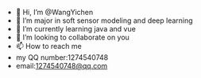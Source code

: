 - 👋 Hi, I’m @WangYichen
- 👀 I’m major in soft sensor modeling and deep learning
- 🌱 I’m currently learning java and vue
- 💞️ I’m looking to collaborate on you
- 📫 How to reach me 
- my QQ number:1274540748
- email:1274540748@qq.com
<!---
WangYichen2000/WangYichen2000 is a ✨ special ✨ repository because its `README.md` (this file) appears on your GitHub profile.
You can click the Preview link to take a look at your changes.
--->
